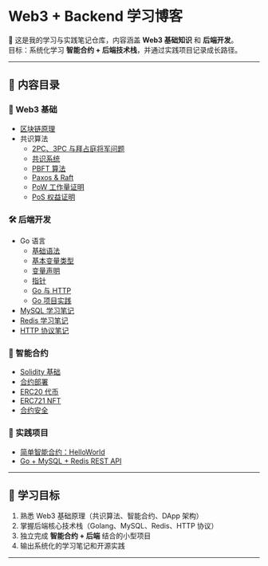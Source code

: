 # Web3 + Backend 学习博客

📘 这是我的学习与实践笔记仓库，内容涵盖 **Web3 基础知识** 和 **后端开发**。  
目标：系统化学习 **智能合约 + 后端技术栈**，并通过实践项目记录成长路径。

---

## 📂 内容目录

### 🔗 Web3 基础
- [区块链原理](docs/web3/blockchain.md)
- 共识算法
  - [2PC、3PC 与拜占庭将军问题](docs/web3/consensus/2PC-3PC-BGP_ch.md)
  - [共识系统](docs/web3/consensus/consensusSystems_ch.md)
  - [PBFT 算法](docs/web3/consensus/PBFT_ch.md)
  - [Paxos & Raft](docs/web3/consensus/Paxos_Raft_ch.md)
  - [PoW 工作量证明](docs/web3/consensus/PoW_ch.md)
  - [PoS 权益证明](docs/web3/consensus/PoS_ch.md)

### 🛠 后端开发
- Go 语言
  - [基础语法](docs/backend/golang/basics/)
   - [基本变量类型](docs/backend/golang/basics/basicDataTypes/basicDataTypes_ch.md)
   - [变量声明](docs/backend/golang/basics/variableDefinition/variableDefinition_ch.md)
   - [指针](docs/backend/golang/basics/)
  - [Go 与 HTTP](docs/backend/golang/http_ch.md)
  - [Go 项目实践](docs/backend/golang/project_ch.md)
- [MySQL 学习笔记](docs/backend/mysql_ch.md)
- [Redis 学习笔记](docs/backend/redis_ch.md)
- [HTTP 协议笔记](docs/backend/http-protocol_ch.md)

### 📜 智能合约
- [Solidity 基础](docs/smart-contracts/basics.md)
- [合约部署](docs/smart-contracts/deploy.md)
- [ERC20 代币](docs/smart-contracts/erc20.md)
- [ERC721 NFT](docs/smart-contracts/erc721.md)
- [合约安全](docs/smart-contracts/security.md)

### 🚀 实践项目
- [简单智能合约：HelloWorld](docs/projects/simple-contract/README.md)
- [Go + MySQL + Redis REST API](docs/projects/go-rest-api/README.md)

---

## 🎯 学习目标

1. 熟悉 Web3 基础原理（共识算法、智能合约、DApp 架构）  
2. 掌握后端核心技术栈（Golang、MySQL、Redis、HTTP 协议）  
3. 独立完成 **智能合约 + 后端** 结合的小型项目  
4. 输出系统化的学习笔记和开源实践  

---
